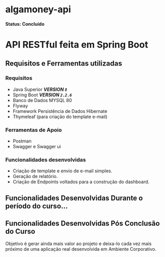 # algamoney-api
#### Status: Concluído 

# API RESTful feita em Spring Boot

## Requisitos e Ferramentas utilizadas

### Requisitos

- Java Superior ***VERSION `8`***
- Spring Boot ***VERSION `2.2.6`***
- Banco de Dados MYSQL 80 
- Flyway
- Framework Persistência de Dados Hibernate
- Thymeleaf (para criação do template e-mail)

### Ferramentas de Apoio

- Postman
- Swagger e Swagger ui

### Funcionalidades desenvolvidas

- Criação de template e envio de e-mail simples.
- Geração de relatório.
- Criação de Endpoints voltados para a construção do dashboard.

## Funcionalidades Desenvolvidas Durante o período do curso...

## Funcionalidades Desenvolvidas Pós Conclusão do Curso
Objetivo é gerar ainda mais valor ao projeto e deixa-lo cada vez mais próximo de uma aplicação real desenvolvida em Ambiente Corporativo.
